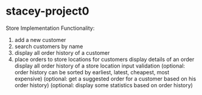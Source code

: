 # stacey-project0
Store Implementation
Functionality:

1. add a new customer
2. search customers by name
3. display all order history of a customer
4. place orders to store locations for customers
display details of an order
display all order history of a store location
input validation
(optional: order history can be sorted by earliest, latest, cheapest, most expensive)
(optional: get a suggested order for a customer based on his order history)
(optional: display some statistics based on order history)

